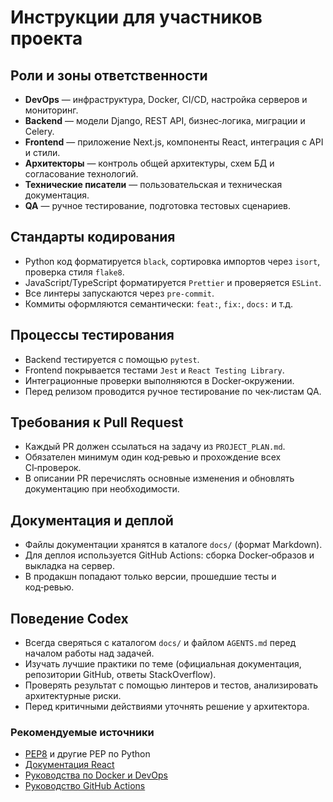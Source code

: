 # Инструкции для участников проекта

## Роли и зоны ответственности

- **DevOps** — инфраструктура, Docker, CI/CD, настройка серверов и мониторинг.
- **Backend** — модели Django, REST API, бизнес‑логика, миграции и Celery.
- **Frontend** — приложение Next.js, компоненты React, интеграция с API и стили.
- **Архитекторы** — контроль общей архитектуры, схем БД и согласование технологий.
- **Технические писатели** — пользовательская и техническая документация.
- **QA** — ручное тестирование, подготовка тестовых сценариев.

## Стандарты кодирования

- Python код форматируется `black`, сортировка импортов через `isort`, проверка стиля `flake8`.
- JavaScript/TypeScript форматируется `Prettier` и проверяется `ESLint`.
- Все линтеры запускаются через `pre-commit`.
- Коммиты оформляются семантически: `feat:`, `fix:`, `docs:` и т.д.

## Процессы тестирования

- Backend тестируется с помощью `pytest`.
- Frontend покрывается тестами `Jest` и `React Testing Library`.
- Интеграционные проверки выполняются в Docker‑окружении.
- Перед релизом проводится ручное тестирование по чек‑листам QA.

## Требования к Pull Request

- Каждый PR должен ссылаться на задачу из `PROJECT_PLAN.md`.
- Обязателен минимум один код‑ревью и прохождение всех CI‑проверок.
- В описании PR перечислять основные изменения и обновлять документацию при необходимости.

## Документация и деплой

- Файлы документации хранятся в каталоге `docs/` (формат Markdown).
- Для деплоя используется GitHub Actions: сборка Docker‑образов и выкладка на сервер.
- В продакшн попадают только версии, прошедшие тесты и код‑ревью.

## Поведение Codex

- Всегда сверяться с каталогом `docs/` и файлом `AGENTS.md` перед началом работы над задачей.
- Изучать лучшие практики по теме (официальная документация, репозитории GitHub, ответы StackOverflow).
- Проверять результат с помощью линтеров и тестов, анализировать архитектурные риски.
- Перед критичными действиями уточнять решение у архитектора.

### Рекомендуемые источники

- [PEP8](https://peps.python.org/) и другие PEP по Python
- [Документация React](https://react.dev/)
- [Руководства по Docker и DevOps](https://docs.docker.com/)
- [Руководство GitHub Actions](https://docs.github.com/en/actions)
